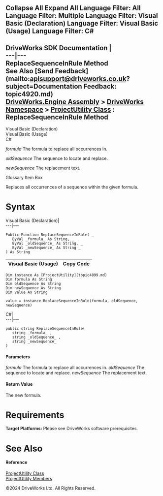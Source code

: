        

 Collapse All Expand All  Language Filter: All  Language Filter: Multiple  Language Filter: Visual Basic (Declaration) Language Filter: Visual Basic (Usage) Language Filter: C#  
---  
DriveWorks SDK Documentation  |   
---|---  
ReplaceSequenceInRule Method   
See Also [Send Feedback](mailto:apisupport@driveworks.co.uk?subject=Documentation Feedback: topic4920.md)  
[DriveWorks.Engine Assembly](topic2156.md) > [DriveWorks Namespace](topic2159.md) > [ProjectUtility Class](topic4899.md) : ReplaceSequenceInRule Method  
---  
  
Visual Basic (Declaration)    
Visual Basic (Usage)    
C# 

_formula_
    The formula to replace all occurrences in.

_oldSequence_
    The sequence to locate and replace.

_newSequence_
    The replacement text.

Glossary Item Box

Replaces all occurrences of a sequence within the given formula. 

# Syntax

Visual Basic (Declaration)|   
---|---  
      
    
    Public Function ReplaceSequenceInRule( _
       ByVal _formula_ As String, _
       ByVal _oldSequence_ As String, _
       ByVal _newSequence_ As String _
    ) As String  
  
Visual Basic (Usage)| Copy Code  
---|---  
      
    
    Dim instance As [ProjectUtility](topic4899.md)
    Dim formula As String
    Dim oldSequence As String
    Dim newSequence As String
    Dim value As String
     
    value = instance.ReplaceSequenceInRule(formula, oldSequence, newSequence)  
  
C#|   
---|---  
      
    
    public string ReplaceSequenceInRule( 
       string _formula_ ,
       string _oldSequence_ ,
       string _newSequence_
    )  
  
#### Parameters

 _formula_
    The formula to replace all occurrences in.
_oldSequence_
    The sequence to locate and replace.
_newSequence_
    The replacement text.

#### Return Value

The new formula.

# Requirements

**Target Platforms:** Please see DriveWorks software prerequisites.

# See Also

#### Reference

[ProjectUtility Class](topic4899.md)   
[ProjectUtility Members](topic4900.md)

©2024 DriveWorks Ltd. All Rights Reserved.
